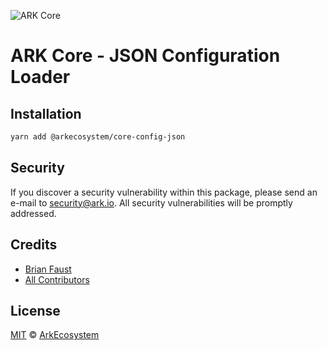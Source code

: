 ![ARK Core](https://i.imgur.com/1aP6F2o.png)

# ARK Core - JSON Configuration Loader

## Installation

```bash
yarn add @arkecosystem/core-config-json
```

## Security

If you discover a security vulnerability within this package, please send an e-mail to security@ark.io. All security vulnerabilities will be promptly addressed.

## Credits

- [Brian Faust](https://github.com/faustbrian)
- [All Contributors](../../../../contributors)

## License

[MIT](LICENSE) © [ArkEcosystem](https://ark.io)
